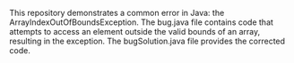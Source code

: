 This repository demonstrates a common error in Java: the ArrayIndexOutOfBoundsException. The bug.java file contains code that attempts to access an element outside the valid bounds of an array, resulting in the exception.  The bugSolution.java file provides the corrected code.